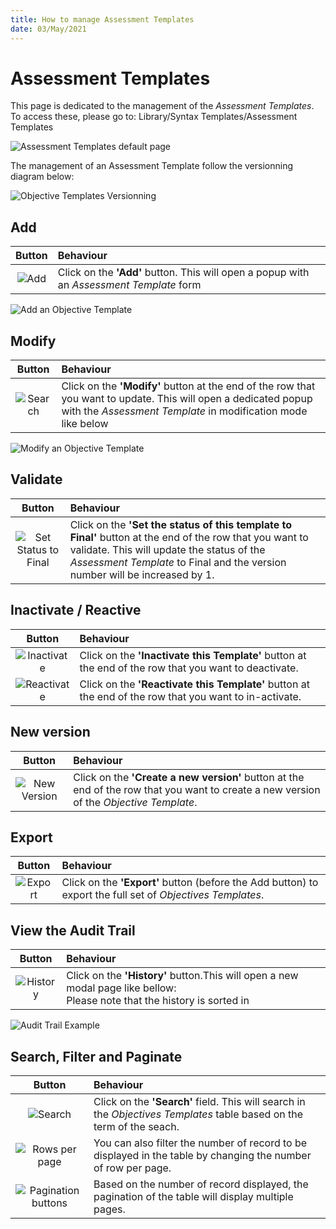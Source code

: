```yaml
---
title: How to manage Assessment Templates
date: 03/May/2021
---
```


# Assessment Templates

This page is dedicated to the management of the *Assessment Templates*.
To access these, please go to: Library/Syntax Templates/Assessment Templates

![Assessment Templates default page](/library/standards/libraryObjectiveTemplate_Legends.png "Fig 1: Objective Templates default page")

The management of an Assessment Template follow the versionning diagram below:

![Objective Templates Versionning](/library/libraryElementsVersion_Workflow.png "Fig 2: Version Control of an Objective Templates")

## Add

| Button | Behaviour       |
|:------:|:----------------|
| ![Add](/bt_add_blue.png) | Click on the **'Add'** button. This will open a popup with an *Assessment Template* form |

![Add an Objective Template](/library/standards/popup_add_objectivestemplates.png "Fig 3: Add an Objective Template")

## Modify

| Button | Behaviour       |
|:------:|:----------------|
| ![Search](/bt_modify_blue.png) | Click on the **'Modify'** button at the end of the row that you want to update. This will open a dedicated popup with the *Assessment Template* in modification mode like below |

![Modify an Objective Template](/library/standards/popup_modify_objectivestemplates.png "Fig 4: Modify an Objective Template")

## Validate

| Button | Behaviour       |
|:------:|:----------------|
| ![Set Status to Final](/bt_validate_blue.png) | Click on the **'Set the status of this template to Final'** button at the end of the row that you want to validate. This will update the status of the *Assessment Template* to Final and the version number will be increased by 1. |

## Inactivate / Reactive

| Button | Behaviour       |
|:------:|:----------------|
| ![Inactivate](/bt_inactivate_blue.png) | Click on the **'Inactivate this Template'** button at the end of the row that you want to deactivate. |
| ![Reactivate](/bt_reactivate_blue.png) | Click on the **'Reactivate this Template'** button at the end of the row that you want to in-activate. |

## New version

| Button | Behaviour       |
|:------:|:----------------|
| ![New Version](/bt_newversion_blue.png) | Click on the **'Create a new version'** button at the end of the row that you want to create a new version of the *Objective Template*. |

## Export

| Button | Behaviour       |
|:------:|:----------------|
| ![Export](/bt_export_blue.png) | Click on the **'Export'** button (before the Add button) to export the full set of *Objectives Templates*. |

## View the Audit Trail

| Button | Behaviour       |
|:------:|:----------------|
| ![History](/bt_history_blue.png) | Click on the **'History'** button.This will open a new modal page like bellow:<br/>Please note that the history is sorted in  |

![Audit Trail Example](/library/standards/library-standards-template-objective-history.png "Fig 5: Audit Trail Objective Templates example page")

## Search, Filter and Paginate

| Button | Behaviour       |
|:------:|:----------------|
| ![Search](/bt_search_blue.png) | Click on the **'Search'** field. This will search in the *Objectives Templates* table based on the term of the seach. |
| ![Rows per page](/bt_rows_blue.png) | You can also filter the number of record to be displayed in the table by changing the number of row per page. |
| ![Pagination buttons](/bt_pagination_blue.png) | Based on the number of record displayed, the pagination of the table will display multiple pages. | 

